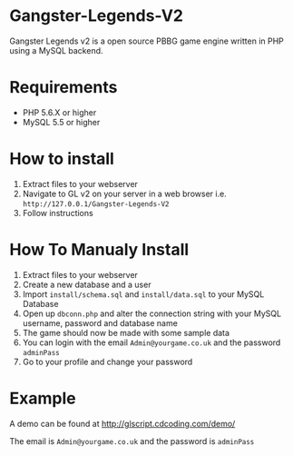 # Gangster-Legends-V2

Gangster Legends v2 is a open source PBBG game engine written in PHP using a MySQL backend.

# Requirements

- PHP 5.6.X or higher
- MySQL 5.5 or higher

# How to install

1. Extract files to your webserver
2. Navigate to GL v2 on your server in a web browser i.e. `http://127.0.0.1/Gangster-Legends-V2`
3. Follow instructions

# How To Manualy Install

1. Extract files to your webserver
2. Create a new database and a user
3. Import `install/schema.sql` and `install/data.sql` to your MySQL Database
4. Open up `dbconn.php` and alter the connection string with your MySQL username, password and database name
5. The game should now be made with some sample data
6. You can login with the email `Admin@yourgame.co.uk` and the password `adminPass`
7. Go to your profile and change your password

# Example

A demo can be found at http://glscript.cdcoding.com/demo/

The email is `Admin@yourgame.co.uk` and the password is `adminPass` 
